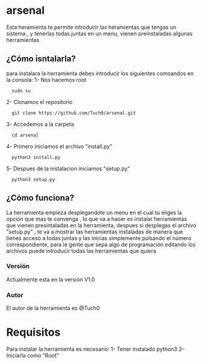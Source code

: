 # arsenal
Esta heramienta te permite introducir las heramientas que tengas un sistema , y tenerlas todas juntas en un menu, vienen preinstaladas algunas herramientas

## ¿Cómo isntalarla?
para instalara la herramienta debes introducir los siguientes comoandos en la consola:
  1- Nos hacemos root
```
  sudo su
```
  2- Clonamos el repositorio
```
  git clone https://github.com/Tuch0/arsenal.git
```
  3- Accedemos a la carpeta
```
  cd arsenal
```
  4- Primero iniciamos el archivo "install.py"
```
  python3 install.py
```
  5- Despues de la instalacion iniciamos "setup.py"
```
  python3 setup.py
```
## ¿Cómo funciona?
La herramienta empieza desplegandote un menu en el cual tu eliges la opción que mas te convenga , lo que va a hacer es instalar herramientas que vienen presintaladas en la herramienta, despues si desplegas el archivo "setup.py" , te va a mostrar las herramientas instaladas de manera que tienes acceso a todas juntas y las inicias simplemente pulsando el número correspondiente, para le gente que sepa algo de programación editando los archivos puede introducir todas las herramientas que quiera

### Versión
Actualmente esta en la versión V1.0

### Autor
El autor de la herramienta es @Tuch0

# Requisitos
Para instalar la herramienta es necesario:
  1- Tener instalado python3
  2- Iniciarla como "Root"

